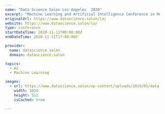 ```yaml
---
name: "Data Science Salon Los Angeles  2020"
excerpt: "Machine Learning and Artificial Intelligence Conference in Media and Entertainment The data science salon is a unique vertical focused conference which brings together specialists face-to-face to educate each other, illuminate best practices and innovate new solutions in a casual atmosphere with food, great coffee and entertainment. Data Science Salon Los Angeles is the only vertically-focused industry conference series around applications in AI and Machine Learning in Media and Entertainment."
originalUrl: https://www.datascience.salon/la/
website: https://www.datascience.salon/la/
type: conference
startDateTime: 2020-11-11T09:00:00Z
endDateTime: 2020-11-11T17:00:00Z

provider:
  name: datascience.salon
  domain: datascience.salon

topics:
  - AI
  - Machine Learning

images:
  - url: https://www.datascience.salon/wp-content/uploads/2019/05/data-science-salon-los-angeles.jpg
    width: 1024
    height: 512
    isCached: true

---
```


